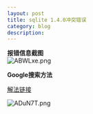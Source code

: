 ```yaml
---
layout: post
title: sqlite 1.4.0冲突错误
category: blog
description:  
---
```



**报错信息截图**  
  ![ABWLxe.png](https://s2.ax1x.com/2019/03/30/ABWLxe.png)  

**Google搜索方法**   
>>>    
>>> 
[解法链接](https://superuser.com/questions/1406510/rails-server-gem-load-error-sqlite3)  

![ADuN7T.png](https://s2.ax1x.com/2019/03/30/ADuN7T.png)  

  

 







